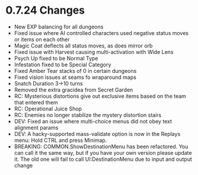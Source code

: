 # 0.7.24 Changes #

* New EXP balancing for all dungeons
* Fixed issue where AI controlled characters used negative status moves or items on each other
* Magic Coat deflects all status moves, as does mirror orb
* Fixed issue with Harvest causing multi-activation with Wide Lens
* Psych Up fixed to be Normal Type
* Infestation fixed to be Special Category
* Fixed Amber Tear stacks of 0 in certain dungeons
* Fixed vision issues at seams fo wraparound maps
* Snatch Duration 3->10 turns
* Removed the extra gracidea from Secret Garden
* RC: Mysterious distortions give out exclusive items based on the team that entered them
* RC: Operational Juice Shop
* RC: Enemies no longer stabilize the mystery distortion stairs
* DEV: Fixed an issue where multi-choice menus did not obey text alignment params
* DEV: A hacky-supported mass-validate option is now in the Replays menu: Hold CTRL and press Minimap.
* BREAKING: COMMON.ShowDestinationMenu has been refactored.  You can call it the same way, but if you have your own version please update it. The old one will fail to call UI:DestinationMenu due to input and output change